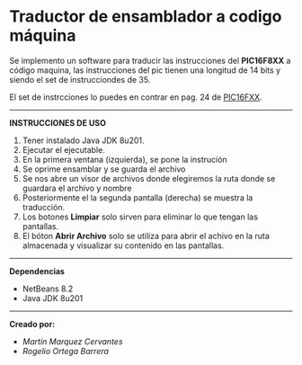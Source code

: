 # Traductor de ensamblador a codigo máquina


Se implemento un software para traducir las instrucciones del **PIC16F8XX** a código maquina, las instrucciones del pic tienen una longitud de 14 bits y siendo el set de instrucciondes de 35.

El set de instrcciones lo puedes en contrar en pag. 24 de [PIC16FXX](https://www.unioviedo.es/ate/alberto/manualPic.pdf).
****************************************************************************

**INSTRUCCIONES DE USO**


1. Tener instalado Java JDK 8u201.
2. Ejecutar el ejecutable.
3. En la primera ventana (izquierda), se pone la instrución
4. Se oprime ensamblar y se guarda el archivo
5. Se nos abre un visor de archivos donde elegiremos la ruta donde se guardara el archivo y nombre
6.  Posteriormente el la segunda pantalla (derecha) se muestra la traducción.
7. Los botones **Limpiar** solo sirven para eliminar lo que tengan las pantallas.
8. El bóton **Abrir Archivo** solo se utiliza para abrir el achivo en la ruta almacenada y visualizar su contenido en las pantallas.

*****************************************************************************
**Dependencias**

* NetBeans 8.2
* Java JDK 8u201

****************************************************************************
 
 **Creado por:**

 + *Martin Marquez Cervantes* 
 + *Rogelio Ortega Barrera* 
